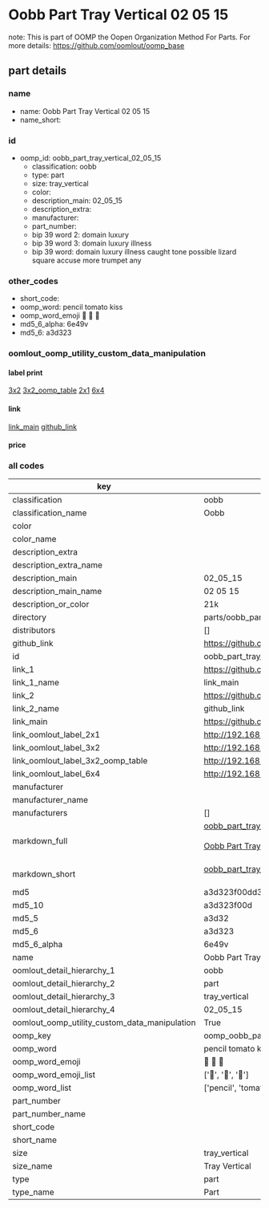 # Oobb Part Tray Vertical 02 05 15  

note: This is part of OOMP the Oopen Organization Method For Parts. For more details: https://github.com/oomlout/oomp_base

##  part details





### name
* name: Oobb Part Tray Vertical 02 05 15
* name_short: 
### id
* oomp_id: oobb_part_tray_vertical_02_05_15
  * classification: oobb
  * type: part
  * size: tray_vertical
  * color: 
  * description_main: 02_05_15
  * description_extra: 
  * manufacturer: 
  * part_number: 
  * bip 39 word 2: domain luxury
  * bip 39 word 3: domain luxury illness
  * bip 39 word: domain luxury illness caught tone possible lizard square accuse more trumpet any

### other_codes
* short_code: 
* oomp_word: pencil tomato kiss
* oomp_word_emoji :pencil: :tomato: :kiss:
* md5_6_alpha: 6e49v
* md5_6: a3d323






### oomlout_oomp_utility_custom_data_manipulation
#### label print
[3x2](http://192.168.1.245:1112/?label=oomp%206e49v)
[3x2_oomp_table](http://192.168.1.107:1112/?label=oomp%206e49v)
[2x1](http://192.168.1.242:1112/?label=oomp%206e49v)
[6x4](http://192.168.1.55:1112/?label=oomp%206e49v)    

#### link

[link_main](https://github.com/oomlout/oomlout_oomp_current_version_messy/tree/main/parts/oobb_part_tray_vertical_02_05_15) [github_link](https://github.com/oomlout/oomlout_oomp_part_src/tree/main/parts/oobb_part_tray_vertical_02_05_15)                             

#### price







### all codes 
| key | value |  
| --- | --- |  
| classification | oobb |  
| classification_name | Oobb |  
| color |  |  
| color_name |  |  
| description_extra |  |  
| description_extra_name |  |  
| description_main | 02_05_15 |  
| description_main_name | 02 05 15 |  
| description_or_color | 21k |  
| directory | parts/oobb_part_tray_vertical_02_05_15 |  
| distributors | [] |  
| github_link | https://github.com/oomlout/oomlout_oomp_part_src/tree/main/parts/oobb_part_tray_vertical_02_05_15 |  
| id | oobb_part_tray_vertical_02_05_15 |  
| link_1 | https://github.com/oomlout/oomlout_oomp_current_version_messy/tree/main/parts/oobb_part_tray_vertical_02_05_15 |  
| link_1_name | link_main |  
| link_2 | https://github.com/oomlout/oomlout_oomp_part_src/tree/main/parts/oobb_part_tray_vertical_02_05_15 |  
| link_2_name | github_link |  
| link_main | https://github.com/oomlout/oomlout_oomp_current_version_messy/tree/main/parts/oobb_part_tray_vertical_02_05_15 |  
| link_oomlout_label_2x1 | http://192.168.1.242:1112/?label=oomp%206e49v |  
| link_oomlout_label_3x2 | http://192.168.1.245:1112/?label=oomp%206e49v |  
| link_oomlout_label_3x2_oomp_table | http://192.168.1.107:1112/?label=oomp%206e49v |  
| link_oomlout_label_6x4 | http://192.168.1.55:1112/?label=oomp%206e49v |  
| manufacturer |  |  
| manufacturer_name |  |  
| manufacturers | [] |  
| markdown_full | [oobb_part_tray_vertical_02_05_15](https://github.com/oomlout/oomlout_oomp_current_version_messy/tree/main/parts/oobb_part_tray_vertical_02_05_15)<br>[](https://github.com/oomlout/oomlout_oomp_current_version_messy/tree/main/parts/oobb_part_tray_vertical_02_05_15)<br>[Oobb Part Tray Vertical 02 05 15](https://github.com/oomlout/oomlout_oomp_current_version_messy/tree/main/parts/oobb_part_tray_vertical_02_05_15)<br><br> |  
| markdown_short | [oobb_part_tray_vertical_02_05_15](https://github.com/oomlout/oomlout_oomp_current_version_messy/tree/main/parts/oobb_part_tray_vertical_02_05_15)<br><br> |  
| md5 | a3d323f00dd3705aa2722246e2615207 |  
| md5_10 | a3d323f00d |  
| md5_5 | a3d32 |  
| md5_6 | a3d323 |  
| md5_6_alpha | 6e49v |  
| name | Oobb Part Tray Vertical 02 05 15 |  
| oomlout_detail_hierarchy_1 | oobb |  
| oomlout_detail_hierarchy_2 | part |  
| oomlout_detail_hierarchy_3 | tray_vertical |  
| oomlout_detail_hierarchy_4 | 02_05_15 |  
| oomlout_oomp_utility_custom_data_manipulation | True |  
| oomp_key | oomp_oobb_part_tray_vertical_02_05_15 |  
| oomp_word | pencil tomato kiss |  
| oomp_word_emoji | :pencil: :tomato: :kiss: |  
| oomp_word_emoji_list | [':pencil:', ':tomato:', ':kiss:'] |  
| oomp_word_list | ['pencil', 'tomato', 'kiss'] |  
| part_number |  |  
| part_number_name |  |  
| short_code |  |  
| short_name |  |  
| size | tray_vertical |  
| size_name | Tray Vertical |  
| type | part |  
| type_name | Part |  
